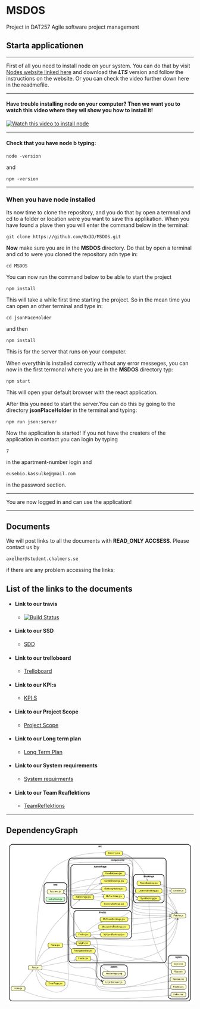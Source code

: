 # MSDOS
Project in DAT257 Agile software project management

## Starta applicationen
___

First of all you need to install node on your system. You can do that by
visit [Nodes website linked here](https://nodejs.org/en/ "Google's Homepage") and download the
__*LTS*__ version and follow the instructions on the website. Or you can check the video further down here in the readmefile.

---
#### Have trouble installing node on your computer? Then we want you to watch this video where they wil show you how to install it!

[![Watch this video to install node](http://img.youtube.com/vi/AuCuHvgOeBY/0.jpg)](http://www.youtube.com/watch?v=AuCuHvgOeBY)

___


#### Check that you have node b typing:

```
node -version
```

and

```
npm -version
```
___

### When you have node installed

Its now time to clone the repository, and you do that by open a termnal and cd to a folder or location
were you want to save this applikation. When you have found a plave then you will enter the command below in the terminal:

```
git clone https://github.com/0x3D/MSDOS.git
```

__Now__ make sure you are in the __MSDOS__ directory. Do that by open a terminal and cd to were you cloned the repository adn type in:

```
cd MSDOS
```
You can now run the command below to be able to start the project

```
npm install
```
This will take a while first time starting the project. So in the mean time you can open an other
terminal and type in:

```
cd jsonPaceHolder
```
and then

```
npm install
```

This is for the server that runs on your computer.

When everythin is installed correctly without any error messeges, you can now in the first termonal
where you are in the __MSDOS__ directory typ:

```
npm start
```

This will open your default browser with the react application.

After this you need to start the server.You can do this by going to the directory
__jsonPlaceHolder__ in the terminal and typing:

```
npm run json:server
```

Now the application is started! If you not have the creaters of the application in contact you can
login by typing
```
7
``` 
in the apartment-number login and
```
eusebio.kassulke@gmail.com
``` 
in the password section. 
___
You are now logged in and can use the application!
___


## Documents

We will post links to all the documents with __READ_ONLY ACCSESS__. Please contact us by 
```
axelher@student.chalmers.se
```
if there are any problem accessing the links:

## List of the links to the documents

* #### Link to our travis
    * [![Build Status](https://travis-ci.com/0x3D/MSDOS.svg?branch=main)](https://travis-ci.com/0x3D/MSDOS)
* #### Link to our SSD 
   * [SDD](https://docs.google.com/document/d/10WxI5iAu8TZO15gvbfwLmruxEjfIJko6ZJvROlkM9V4/)
* #### Link to our trelloboard
    * [Trelloboard](https://trello.com/b/5AVDNXZy/ms-dos) 
* #### Link to our KPI:s
    * [KPI:S](https://docs.google.com/spreadsheets/d/19sw7GOvUq1my6g6EroXL_tPxFDV5BKMC786YRKnv_QI/edit?usp=sharing) 
* #### Link to our Project Scope
    * [Project Scope]() 
* #### Link to our Long term plan
    * [Long Term Plan]() 
* #### Link to our System requirements
    * [System requirments]() 
* #### Link to our Team Reaflektions
    * [TeamReflektions]() 


___

## DependencyGraph

![Dependenct grapgh ](./docs/dependencygraph.png)
